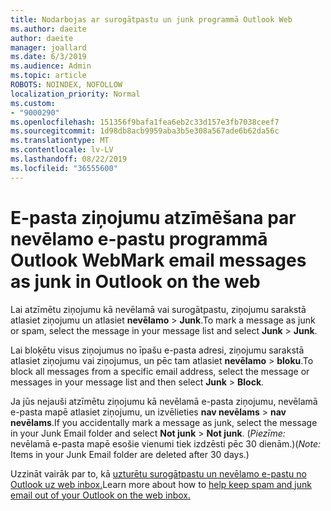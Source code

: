 ```yaml
---
title: Nodarbojas ar surogātpastu un junk programmā Outlook Web
ms.author: daeite
author: daeite
manager: joallard
ms.date: 6/3/2019
ms.audience: Admin
ms.topic: article
ROBOTS: NOINDEX, NOFOLLOW
localization_priority: Normal
ms.custom:
- "9000290"
ms.openlocfilehash: 151356f9bafa1fea6eb2c33d157e3fb7038ceef7
ms.sourcegitcommit: 1d98db8acb9959aba3b5e308a567ade6b62da56c
ms.translationtype: MT
ms.contentlocale: lv-LV
ms.lasthandoff: 08/22/2019
ms.locfileid: "36555600"
---
```

# <a name="mark-email-messages-as-junk-in-outlook-on-the-web"></a><span data-ttu-id="f3101-102">E-pasta ziņojumu atzīmēšana par nevēlamo e-pastu programmā Outlook Web</span><span class="sxs-lookup"><span data-stu-id="f3101-102">Mark email messages as junk in Outlook on the web</span></span>

<span data-ttu-id="f3101-103">Lai atzīmētu ziņojumu kā nevēlamā vai surogātpastu, ziņojumu sarakstā atlasiet ziņojumu un atlasiet **nevēlamo** > **Junk**.</span><span class="sxs-lookup"><span data-stu-id="f3101-103">To mark a message as junk or spam, select the message in your message list and select **Junk** > **Junk**.</span></span>

<span data-ttu-id="f3101-104">Lai bloķētu visus ziņojumus no īpašu e-pasta adresi, ziņojumu sarakstā atlasiet ziņojumu vai ziņojumus, un pēc tam atlasiet **nevēlamo** > **bloku**.</span><span class="sxs-lookup"><span data-stu-id="f3101-104">To block all messages from a specific email address, select the message or messages in your message list and then select **Junk** > **Block**.</span></span>

<span data-ttu-id="f3101-105">Ja jūs nejauši atzīmētu ziņojumu kā nevēlamā e-pasta ziņojumu, nevēlamā e-pasta mapē atlasiet ziņojumu, un izvēlieties **nav nevēlams** > **nav nevēlams**.</span><span class="sxs-lookup"><span data-stu-id="f3101-105">If you accidentally mark a message as junk, select the message in your Junk Email folder and select **Not junk** > **Not junk**.</span></span> <span data-ttu-id="f3101-106">(*Piezīme:* nevēlamā e-pasta mapē esošie vienumi tiek izdzēsti pēc 30 dienām.)</span><span class="sxs-lookup"><span data-stu-id="f3101-106">(*Note:* Items in your Junk Email folder are deleted after 30 days.)</span></span>

<span data-ttu-id="f3101-107">Uzzināt vairāk par to, kā [uzturētu surogātpastu un nevēlamo e-pastu no Outlook uz web inbox.](https://support.office.com/article/db786e79-54e2-40cc-904f-d89d57b7f41d)</span><span class="sxs-lookup"><span data-stu-id="f3101-107">Learn more about how to [help keep spam and junk email out of your Outlook on the web inbox.](https://support.office.com/article/db786e79-54e2-40cc-904f-d89d57b7f41d)</span></span>